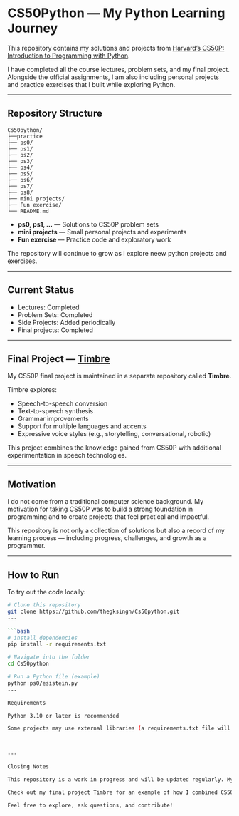 # CS50Python — My Python Learning Journey

This repository contains my solutions and projects from [Harvard’s CS50P: Introduction to Programming with Python](https://cs50.harvard.edu/python/).  

I have completed all the course lectures, problem sets, and my final project. Alongside the official assignments, I am also including personal projects and practice exercises that I built while exploring Python.

---

## Repository Structure
```
Cs50python/
├──practice
├── ps0/
├── ps1/
├── ps2/
├── ps3/
├── ps4/
├── ps5/
├── ps6/
├── ps7/
├── ps8/
├── mini projects/
├── Fun exercise/
└── README.md
```
- **ps0, ps1, …** — Solutions to CS50P problem sets  
- **mini projects** — Small personal projects and experiments  
- **Fun exercise** — Practice code and exploratory work  

The repository will continue to grow as I explore neew python projects and exercises.

---

## Current Status

- Lectures: Completed  
- Problem Sets: Completed  
- Side Projects: Added periodically 
- Final projects: Completed 

---

## Final Project — [Timbre](https://github.com/thegksingh/Timbre)

My CS50P final project is maintained in a separate repository called **Timbre**.  

Timbre explores:  
- Speech-to-speech conversion  
- Text-to-speech synthesis  
- Grammar improvements  
- Support for multiple languages and accents  
- Expressive voice styles (e.g., storytelling, conversational, robotic)  

This project combines the knowledge gained from CS50P with additional experimentation in speech technologies.

---

## Motivation

I do not come from a traditional computer science background. My motivation for taking CS50P was to build a strong foundation in programming and to create projects that feel practical and impactful.  

This repository is not only a collection of solutions but also a record of my learning process — including progress, challenges, and growth as a programmer.

---

## How to Run

To try out the code locally:

```bash
# Clone this repository
git clone https://github.com/thegksingh/Cs50python.git
---

```bash
# install dependencies
pip install -r requirements.txt
```

```bash
# Navigate into the folder
cd Cs50python
```

```bash
# Run a Python file (example)
python ps0/esistein.py
---

Requirements

Python 3.10 or later is recommended

Some projects may use external libraries (a requirements.txt file will be added if necessary)



---

Closing Notes

This repository is a work in progress and will be updated regularly. My aim is not only to complete CS50P but also to document a clear, structured learning journey in Python.

Check out my final project Timbre for an example of how I combined CS50P skills into a practical application.

Feel free to explore, ask questions, and contribute!

